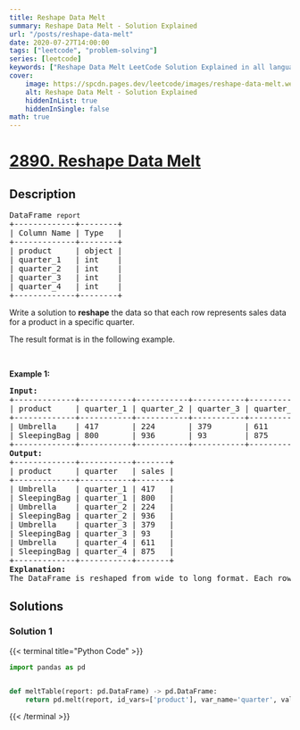 ```yaml
---
title: Reshape Data Melt
summary: Reshape Data Melt - Solution Explained
url: "/posts/reshape-data-melt"
date: 2020-07-27T14:00:00
tags: ["leetcode", "problem-solving"]
series: [leetcode]
keywords: ["Reshape Data Melt LeetCode Solution Explained in all languages", "2890", "leetcode question 2890", "Reshape Data Melt", "LeetCode", "leetcode solution in Python3 C++ Java Go PHP Ruby Swift TypeScript Rust C# JavaScript C", "GeeksforGeeks", "InterviewBit", "Coding Ninjas", "HackerRank", "HackerEarth", "CodeChef", "TopCoder", "AlgoExpert", "freeCodeCamp", "Codeforces", "GitHub", "AtCoder", "Samir Paul"]
cover:
    image: https://spcdn.pages.dev/leetcode/images/reshape-data-melt.webp
    alt: Reshape Data Melt - Solution Explained
    hiddenInList: true
    hiddenInSingle: false
math: true
---
```



# [2890. Reshape Data Melt](https://leetcode.com/problems/reshape-data-melt)


## Description

<pre>
DataFrame <code>report</code>
+-------------+--------+
| Column Name | Type   |
+-------------+--------+
| product     | object |
| quarter_1   | int    |
| quarter_2   | int    |
| quarter_3   | int    |
| quarter_4   | int    |
+-------------+--------+
</pre>

<p>Write a solution to <strong>reshape</strong> the data so that each row represents sales data for a product in a specific quarter.</p>

<p>The result format is in the following example.</p>

<p>&nbsp;</p>
<p><strong class="example">Example 1:</strong></p>

<pre>
<strong>Input:
</strong>+-------------+-----------+-----------+-----------+-----------+
| product     | quarter_1 | quarter_2 | quarter_3 | quarter_4 |
+-------------+-----------+-----------+-----------+-----------+
| Umbrella    | 417       | 224       | 379       | 611       |
| SleepingBag | 800       | 936       | 93        | 875       |
+-------------+-----------+-----------+-----------+-----------+
<strong>Output:</strong>
+-------------+-----------+-------+
| product     | quarter   | sales |
+-------------+-----------+-------+
| Umbrella    | quarter_1 | 417   |
| SleepingBag | quarter_1 | 800   |
| Umbrella    | quarter_2 | 224   |
| SleepingBag | quarter_2 | 936   |
| Umbrella    | quarter_3 | 379   |
| SleepingBag | quarter_3 | 93    |
| Umbrella    | quarter_4 | 611   |
| SleepingBag | quarter_4 | 875   |
+-------------+-----------+-------+
<strong>Explanation:</strong>
The DataFrame is reshaped from wide to long format. Each row represents the sales of a product in a quarter.
</pre>

## Solutions

### Solution 1

<!-- tabs:start -->

{{< terminal title="Python Code" >}}
```python
import pandas as pd


def meltTable(report: pd.DataFrame) -> pd.DataFrame:
    return pd.melt(report, id_vars=['product'], var_name='quarter', value_name='sales')
```
{{< /terminal >}}

<!-- tabs:end -->

<!-- end -->
